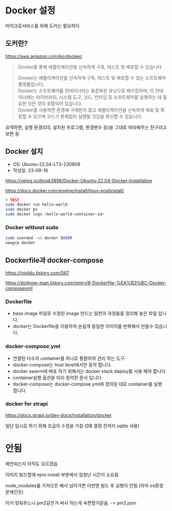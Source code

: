 # Docker 설정

마이크로서비스를 위해 도커는 필요하다

## 도커란?

https://aws.amazon.com/ko/docker/

> Docker를 통해 애플리케이션을 신속하게 구축, 테스트 및 배포할 수 있습니다

> Docker는 애플리케이션을 신속하게 구축, 테스트 및 배포할 수 있는 소프트웨어 플랫폼입니다.  
> Docker는 소프트웨어를 컨테이너라는 표준화된 유닛으로 패키징하며, 이 컨테이너에는 라이브러리, 시스템 도구, 코드, 런타임 등 소프트웨어를 실행하는 데 필요한 모든 것이 포함되어 있습니다.  
> Docker를 사용하면 환경에 구애받지 않고 애플리케이션을 신속하게 배포 및 확장할 수 있으며 코드가 문제없이 실행될 것임을 확신할 수 있습니다.

요약하면, 실행 환경(OS, 설치된 프로그램, 환경변수 등)을 그대로 따라해주는 친구라고 보면 됨

## Docker 설치

- OS: Ubuntu-22.04-LTS-230809
- 작성일: 23-09-18

https://velog.io/@osk3856/Docker-Ubuntu-22.04-Docker-Installation

https://docs.docker.com/engine/install/linux-postinstall/

```sh
# TEST
sudo docker run hello-world
sudo docker ps
sudo docker logs <hello-world-container-id>
```

### Docker without sudo

```sh
sudo usermod -aG docker $USER
newgrp docker
```

## Dockerfile과 docker-compose

https://jojoldu.tistory.com/587

https://doitnow-man.tistory.com/entry/8-Dockerfile-%EA%B3%BC-Docker-composeyml

### Dockerfile

- base image 파일로 수정된 image 만드는 일련의 과정들을 정리해 놓은 파일 입니다.
- docker는 Dockerfile을 이용하여 손쉽게 동일한 이미지를 반복해서 만들수 있습니다.

### docker-compose.yml

- 연결된 다수의 container를 하나로 통합하여 관리 하는 도구
- docker-compose는 host level에서만 동작 합니다.
- docker swarm에 배포 하기 위해서는 docker stack deploy를 사용 해야 합니다.
- container실행 옵션을 미리 정의한 문서 입니다.
- docker-compose는 docker-compose.yml에 정의된 대로 container를 실행 합니다.

### docker for strapi

https://docs.strapi.io/dev-docs/installation/docker

일단 임시로 하기 위해 조금의 수정을 거침 (DB 결정 전까지 sqlite 사용)

# 안됨

왜안되는지 아직도 모르겠음

이미지 빌드할때 npm install 부분에서 엄청난 시간이 소요됨

node_modules를 가져오든 해서 넘어가면 이번엔 빌드 후 실행이 안됨 (아마 os환경 문제인듯)

이거 맞춰주느니 pm2같은거 써서 하는게 속편할거같음. -> pm2.json
